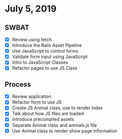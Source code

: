 # July 5, 2019

## SWBAT

* [x] Review using fetch
* [x] Introduce the Rails Asset Pipeline
* [x] Use JavaScript to control forms
* [x] Validate form input using JavaScript
* [x] Intro to JavaScript Classes
* [x] Refactor pages to use JS Class

## Process

* [x] Review application
* [x] Refactor form to use JS
* [x] Create JS Animal class, use to render index
* [x] Talk about how JS files are loaded
* [x] Introduce precompiled assets
* [x] Separate Animal class and animals.js file
* [x] Use Animal class to render show page information
